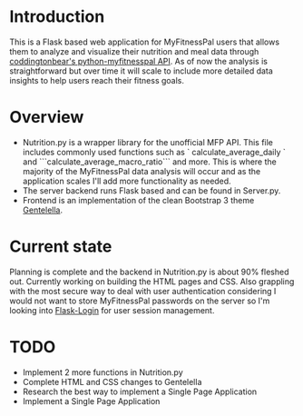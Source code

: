 # Introduction
This is a Flask based web application for MyFitnessPal users that allows them to analyze and visualize their nutrition and meal data through <a href="https://github.com/coddingtonbear/python-myfitnesspal">coddingtonbear's python-myfitnesspal API</a>. As of now the analysis is straightforward but over time it will scale to include more detailed data insights to help users reach their fitness goals.

# Overview
<ul>
  <li>Nutrition.py is a wrapper library for the unofficial MFP API. This file includes commonly used functions such as ` calculate_average_daily ` and ```calculate_average_macro_ratio``` and more. This is where the majority of the MyFitnessPal data analysis will occur and as the application scales I'll add more functionality as needed.</li>
  <li>The server backend runs Flask based and can be found in Server.py.</li>
  <li>Frontend is an implementation of the clean Bootstrap 3 theme <a href="https://github.com/puikinsh/gentelella">Gentelella</a>. </li>
</ul>

# Current state
Planning is complete and the backend in Nutrition.py is about 90% fleshed out. Currently working on building the HTML pages and CSS. Also grappling with the most secure way to deal with user authentication considering I would not want to store MyFitnessPal passwords on the server so I'm looking into <a href="https://github.com/maxcountryman/flask-login">Flask-Login</a> for user session management.

# TODO
<ul>
  <li>Implement 2 more functions in Nutrition.py</li>
  <li>Complete HTML and CSS changes to Gentelella</li>
  <li>Research the best way to implement a Single Page Application</li>
  <li>Implement a Single Page Application</li>
</ul>
